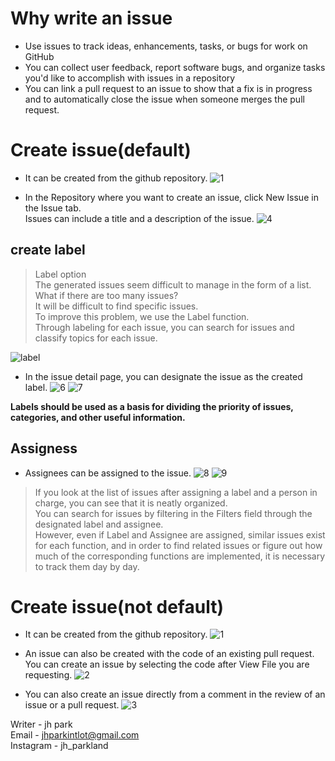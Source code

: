 # Why write an issue

- Use issues to track ideas, enhancements, tasks, or bugs for work on GitHub
- You can collect user feedback, report software bugs, and organize tasks you'd like to accomplish with issues in a repository
- You can link a pull request to an issue to show that a fix is in progress and to automatically close the issue when someone merges the pull request.



# Create issue(default)
- It can be created from the github repository.
![1](https://yagom.net/wp-content/uploads/hm_bbpui/7448/jodatqfsl12k6nv2maqeg1j4lhw0m2vg.png)

- In the Repository where you want to create an issue, click New Issue in the Issue tab.  
Issues can include a title and a description of the issue.
![4](https://yagom.net/wp-content/uploads/hm_bbpui/7448/fdaxdf1v25gsx0tpe1s5763d9uzei211.png)



## create label

> Label option  
The generated issues seem difficult to manage in the form of a list.  
What if there are too many issues?  
It will be difficult to find specific issues.   
To improve this problem, we use the Label function.  
Through labeling for each issue, you can search for issues and classify topics for each issue.

![label](https://yagom.net/wp-content/uploads/hm_bbpui/7448/hgfte6t104cxay1hht9w5k9cpklku5af.png)

- In the issue detail page, you can designate the issue as the created label.
![6](https://yagom.net/wp-content/uploads/hm_bbpui/7448/ezkcvgn4mjlc3zr8h1p7w14mx63wh5dk.png)
![7](https://yagom.net/wp-content/uploads/hm_bbpui/7448/7rzvpkuwz40tj11pvvh8s7wpd2cb5xs1.png)

**Labels should be used as a basis for dividing the priority of issues, categories, and other useful information.**


## Assigness

- Assignees can be assigned to the issue.
![8](https://yagom.net/wp-content/uploads/hm_bbpui/7448/idui4ibrq4j87nxwvimb2geuoua8my8z.png)
![9](https://yagom.net/wp-content/uploads/hm_bbpui/7448/6xf9z08r429g8qpwet4xaw884d9vp42w.png)

> If you look at the list of issues after assigning a label and a person in charge, you can see that it is neatly organized.  
You can search for issues by filtering in the Filters field through the designated label and assignee.  
However, even if Label and Assignee are assigned, similar issues exist for each function, and in order to find related issues or figure out how much of the corresponding functions are implemented, it is necessary to track them day by day.


# Create issue(not default)

- It can be created from the github repository.
![1](https://yagom.net/wp-content/uploads/hm_bbpui/7448/jodatqfsl12k6nv2maqeg1j4lhw0m2vg.png)

- An issue can also be created with the code of an existing pull request.  
You can create an issue by selecting the code after View File you are requesting.
![2](https://yagom.net/wp-content/uploads/hm_bbpui/7448/ptutb8rpnlvssjwk1itg1lni2s3xw3je.png)

- You can also create an issue directly from a comment in the review of an issue or a pull request.
 ![3](https://yagom.net/wp-content/uploads/hm_bbpui/7448/0q0nu8nxh8qrkgk922heaf3pgtu0vezk.png)

Writer - jh park  
Email - jhparkintlot@gmail.com  
Instagram - jh_parkland  
[](https://www.jhpark.org/)
